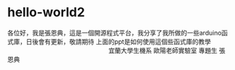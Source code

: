 # hello-world2
各位好，我是張恩典，這是一個開源程式平台，我分享了我所做的一些arduino函式庫，日後會有更新，敬請期待
上面的ppt是如何使用這個些函式庫的教學
                                                                      宜蘭大學生機系 歐陽老師實驗室 專題生 張恩典
